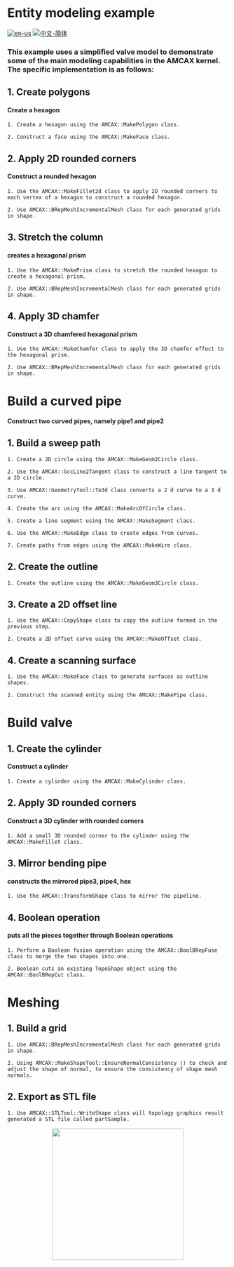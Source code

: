 # Entity modeling example

[![en-us](https://img.shields.io/badge/en-us-yellow.svg)](./README.md) [![中文-简体](https://img.shields.io/badge/%E4%B8%AD%E6%96%87-%E7%AE%80%E4%BD%93-red.svg)](./README.zh_cn.md)

### This example uses a simplified valve model to demonstrate some of the main modeling capabilities in the AMCAX kernel. The specific implementation is as follows:

## 1. Create polygons

#### Create a hexagon
	1. Create a hexagon using the AMCAX::MakePolygon class.

	2. Construct a face using the AMCAX::MakeFace class.

## 2. Apply 2D rounded corners

#### Construct a rounded hexagon

	1. Use the AMCAX::MakeFillet2d class to apply 2D rounded corners to each vertex of a hexagon to construct a rounded hexagon.

	2. Use AMCAX::BRepMeshIncrementalMesh class for each generated grids in shape.

## 3. Stretch the column

#### creates a hexagonal prism
	1. Use the AMCAX::MakePrism class to stretch the rounded hexagon to create a hexagonal prism.

	2. Use AMCAX::BRepMeshIncrementalMesh class for each generated grids in shape.

## 4. Apply 3D chamfer

#### Construct a 3D chamfered hexagonal prism

	1. Use the AMCAX::MakeChamfer class to apply the 3D chamfer effect to the hexagonal prism.

	2. Use AMCAX::BRepMeshIncrementalMesh class for each generated grids in shape.

# Build a curved pipe

#### Construct two curved pipes, namely pipe1 and pipe2
## 1. Build a sweep path

	1. Create a 2D circle using the AMCAX::MakeGeom2Circle class.

	2. Use the AMCAX::GccLine2Tangent class to construct a line tangent to a 2D circle.

	3. Use AMCAX::GeometryTool::To3d class converts a 2 d curve to a 3 d curve.

	4. Create the arc using the AMCAX::MakeArcOfCircle class.

	5. Create a line segment using the AMCAX::MakeSegment class.

	6. Use the AMCAX::MakeEdge class to create edges from curves.

	7. Create paths from edges using the AMCAX::MakeWire class.

## 2. Create the outline

	1. Create the outline using the AMCAX::MakeGeom3Circle class.


## 3. Create a 2D offset line

	1. Use the AMCAX::CopyShape class to copy the outline formed in the previous step.

	2. Create a 2D offset curve using the AMCAX::MakeOffset class.

## 4. Create a scanning surface

	1. Use the AMCAX::MakeFace class to generate surfaces as outline shapes.

	2. Construct the scanned entity using the AMCAX::MakePipe class.

# Build valve

## 1. Create the cylinder

#### Construct a cylinder

	1. Create a cylinder using the AMCAX::MakeCylinder class.


## 2. Apply 3D rounded corners

#### Construct a 3D cylinder with rounded corners


	1. Add a small 3D rounded corner to the cylinder using the AMCAX::MakeFillet class.

## 3. Mirror bending pipe

#### constructs the mirrored pipe3, pipe4, hex

	1. Use the AMCAX::TransformShape class to mirror the pipeline.

## 4. Boolean operation

#### puts all the pieces together through Boolean operations

	1. Perform a Boolean fusion operation using the AMCAX::BoolBRepFuse class to merge the two shapes into one.

	2. Boolean cuts an existing TopoShape object using the AMCAX::BoolBRepCut class.


# Meshing

## 1. Build a grid

	1. Use AMCAX::BRepMeshIncrementalMesh class for each generated grids in shape.

	2. Using AMCAX::MakeShapeTool::EnsureNormalConsistency () to check and adjust the shape of normal, to ensure the consistency of shape mesh normals.


## 2. Export as STL file

	1. Use AMCAX::STLTool::WriteShape class will topology graphics result generated a STL file called partSample.

<div align = center><img src="https://img2.imgtp.com/2024/05/11/GPTWfGiY.png" width="300" height="300">